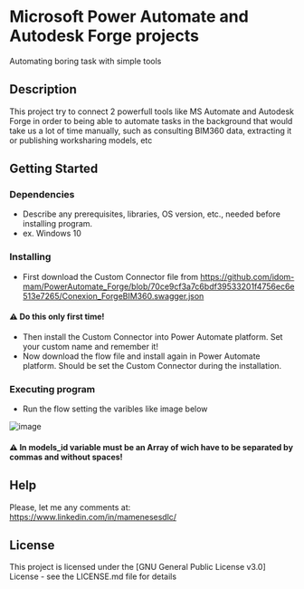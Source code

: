 # Microsoft Power Automate and Autodesk Forge projects

Automating boring task with simple tools

## Description

This project try to connect 2 powerfull tools like MS Automate and Autodesk Forge in order to being able to automate tasks in the background that would take us a lot of time manually, such as consulting BIM360 data, extracting it or publishing worksharing models, etc

## Getting Started

### Dependencies

* Describe any prerequisites, libraries, OS version, etc., needed before installing program.
* ex. Windows 10

### Installing

* First download the Custom Connector file from https://github.com/idom-mam/PowerAutomate_Forge/blob/70ce9cf3a7c6bdf39533201f4756ec6e513e7265/Conexion_ForgeBIM360.swagger.json
#### ⚠️ Do this only first time!
* Then install the Custom Connector into Power Automate platform. Set your custom name and remember it!
* Now download the flow file and install again in Power Automate platform. Should be set the Custom Connector during the installation. 

### Executing program

* Run the flow setting the varibles like image below



![image](https://user-images.githubusercontent.com/69762389/164712736-789a9330-7ef4-4be2-9a77-18f7a3d605ab.png)


#### ⚠️ In models_id variable must be an Array of wich have to be separated by commas and without spaces!

## Help

Please, let me any comments at: https://www.linkedin.com/in/mamenesesdlc/

## License

This project is licensed under the [GNU General Public License v3.0] License - see the LICENSE.md file for details

